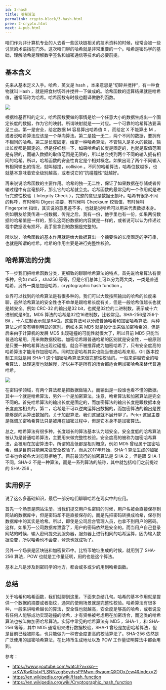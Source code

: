 ```yaml
---
id: 3-hash
title: 哈希算法
permalink: crypto-block/3-hash.html
prev: 2-crypto.html
next: 4-pub.html
---
```


咱们作为非计算机专业的人去看一些区块链相关的技术资料的时候，经常会被一些讨厌的术语挡在门外。这次咱们聊的哈希就是非常重要的一个。哈希是密码学的基础，理解哈希是理解数字签名和加密通信等技术的必要前提。

## 基本含义

先来从基本定义入手。哈希，英文是 hash ，本来意思是”切碎并搅拌“，有一种食物就叫 Hash ，就是把食材切碎并搅拌一下做成的。哈希函数的运算结果就是哈希值，通常简称为哈希。哈希函数有时候也翻译做散列函数。

![](https://img.haoqicat.com/2018100101.jpg)


根据维基百科的定义，哈希函数要做的事情是给一个任意大小的数据生成出一个固定长度的数据，作为它的映射。所谓映射就是一一对应。一个可靠的哈希算法要满足三点。第一是安全，给定数据 M 容易算出哈希值 X ，而给定 X 不能算出 M ，或者说哈希算法应该是一个单向算法。第二是独一无二，两个不同的数据，要拥有不相同的哈希。第三是长度固定，给定一种哈希算法，不管输入是多大的数据，输出长度都是固定的。但是仔细想一下，如果哈希的长度是固定的，也就是取值范围是有限的，而输入数据的取值范围是无限的，所以总会找到两个不同的输入拥有相同的哈希。所以，哈希函数的安全性肯定是个相对概念。如果出现了两个不同输入有相同输出的情况，就叫碰撞，collision 。不同的哈希算法，哈希位数越多，也就基本意味着安全级别越高，或者说它的”抗碰撞性“就越好。

再来说说哈希函数的主要作用。哈希的独一无二性，保证了如果数据在存储或者传输过程中有丝毫损坏，那么它的哈希就会变。哈希函数的最常见的一个作用就是进行完整性校验（ Integrity Check ），完整的意思是数据无损坏。哈希有很多不同的称呼，有时候叫 Digest 摘要，有时候叫 Checksum 校验值，有时候叫 Fingerprint 指纹，其实说的意思差不多，也就是说哈希可以用来代表数据本身。例如朋友给我传递一份数据，传完之后，我有一份，他手里也有一份，如果两份数据的哈希值是一样的，那么这两份数据的内容就是一样的，或者说可以认为传递过程中数据没有损坏，我手里拿到的数据是完整的。

所以说，哈希函数的基本作用就是给大数据算出一个摘要性的长度固定的字符串，也就是所谓的哈希。哈希的作用主要是进行完整性校验。

## 哈希算法的分类

下一步我们把哈希函数分类，更细致的聊聊哈希算法的特点。首先说哈希算法有很多种，例如 md5 ，sha256 等等，但是它们总体上可以分为两大类，一类是普通哈希，另外一类是加密哈希，cryptographic hash function 。

业界可以找到的哈希算法是有很多种的。我们可以大致按照输出的哈希的长度来聊，虽然哈希算法的安全性也不单单是跟哈希长度有关，但是一般哈希值越长也就是越安全。例如 CRC-32 的输出是32 bit，也就是32位的二进制数，表示成十六进制就是8位。MD5 算法的哈希是32位16进制数，比较常见。SHA-256是256个 Bit ，十六进制表示就是64位。这些算法可以分成普通哈希和加密哈希算法，两种算法之间没有特别明显的区别。例如本来 MD5 就是设计出来做加密哈希的，但是后来由于计算机的发展 MD5 出现碰撞的可能性就很大了，所以目前 MD5 只能当普通哈希用，用来做数据校验。加密哈希跟普通哈希的区别就是安全性，一般原则是只要一种哈希算法出现过碰撞，就会不被推荐成为加密哈希了，只有安全度高的哈希算法才能用作加密哈希。同时加密哈希其实也能当普通哈希来用，Git 版本控制工具就是用 SHA-1 这个加密哈希算法来做完整性校验的。一般来讲越安全的哈希算法，处理速度也就越慢，所以并不是所有的场合都适合用加密哈希来替代普通哈希。

![](https://img.haoqicat.com/2018100102.jpg)


在密码学领域，有两个算法都是把数据做输入，而输出是一段谁也看不懂的数据。其中一个就是哈希算法，另外一个是加密算法。注意，哈希算法和加密算法是完全不同的。首先哈希算法的输出长度是固定的，而加密算法的输出长度是跟数据本身长度直接相关的，第二，哈希是不可以逆向运算出数据的，而加密算法的输出是要能够逆向运算出数据的。关于加密算法，我们这里就不展开聊了。Peter 这里主要是强调加密哈希算法只是被用在加密过程中，但是它本身不是加密算法。

总之，哈希算法有很多种，长度越长的算法基本认为越安全。安全度低的哈希算法被认为是普通哈希算法，主要用来做完整性校验。安全度高的被称为加密哈希算法，会被用在加密算法中。所谓的高低都是相对概念，例如 MD5 曾经属于加密哈希，但是目前只能用来做安全校验了。而从2017年开始，SHA-1 算法生成的加密证书也会被各大浏览器拒绝了。目前最流行的加密算法是 SHA-2 ，但是跟 SHA-1 不同，SHA-2 不是一种算法，而是一系列算法的统称，其中就包括咱们之前提过的 SHA-256 。

## 实用例子

说了这么多基础知识，最后一部分咱们聊聊哈希在现实中的应用。

首先一个场景是网站注册。当我们提交用户名密码的时候，用户名被会直接保存到网站的数据库中，但是密码却不是直接保存的，而是先把密码转换成哈希，保存到数据库中的其实是哈希。所以，即使是公司后台管理人员，也拿不到用户的密码。这样，如果万一公司数据库泄露了，用户的密码依然是安全的。而当用户自己登录网站的时候，输入密码提交到服务器，服务器上进行相同的哈希运算，因为输入数据没变，所以哈希也不会变，登录也就成功了。

另外一个场景是区块链和加密货币中。比特币地址生成的时候，就用到了 SHA-256 算法，POW 也就是工作量证明，用的也是这个算法。

基本上凡是涉及到密码学的地方，都会或多或少的用到哈希函数。

## 总结

关于哈希和哈希函数，我们就聊到这里，下面来总结几句。哈希的基本作用就是提供一个数据的摘要或者指纹，通常的使用场景就是完整性校验。哈希算法有很多种，一般来讲哈希越长的算法，安全性也就越高，安全度足够高的哈希，或者说没有任何人能够成功实现碰撞的哈希，才有资格被考虑用在加密场合，而这类的哈希算法也被叫做加密哈希算法。实际中常见的哈希算法有 MD5 ，SHA-1 ，和 SHA-256 等等，其中 MD5 通常用来进行数据校验，SHA-1 曾经是加密哈希算法，但是目前已经被除名，也只能做为一种安全度更高的校验算法了。SHA-256 依然是广泛使用的加密哈希算法，在比特币生成地址以及 POW 工作量证明算法中都会用到。

参考：

- https://www.youtube.com/watch?v=xsp--srKWKw&list=PLSNNzog5eydvsPPMwn-6waomQXOOxZew4&index=2)
- https://en.wikipedia.org/wiki/Hash_function
- https://en.wikipedia.org/wiki/Cryptographic_hash_function
